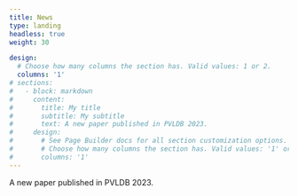 ```yaml
---
title: News
type: landing
headless: true
weight: 30

design:
  # Choose how many columns the section has. Valid values: 1 or 2.
  columns: '1'
# sections:
#   - block: markdown
#     content:
#       title: My title
#       subtitle: My subtitle
#       text: A new paper published in PVLDB 2023.
#     design:
#       # See Page Builder docs for all section customization options.
#       # Choose how many columns the section has. Valid values: '1' or '2'.
#       columns: '1'
---
```


A new paper published in PVLDB 2023.

<!-- ---
# Page title
title: News
# Page type - we want a landing page (such as a homepage)
type: landing

weight: 30

# text: New paper

# Your landing page sections - add as many different content blocks as you like
sections:
  - block: markdown
    # id: section-1
    content:
      title: Section 1
      subtitle: A subtitle
      text: New paper
  # - block: markdown
  #   id: section-2
  #   content:
  #     title: Section 2
  #     subtitle: A subtitle
  #     text: Add your Section 2 content here...
--- -->


<!-- ---
widget: blank
headless: true

# ... Put Your Section Options Here (title etc.) ...
title: News
subtitle:
weight: 30  # section position on page

design:
  # Choose how many columns the section has. Valid values: 1 or 2.
  columns: '1'
---

New paper
 -->